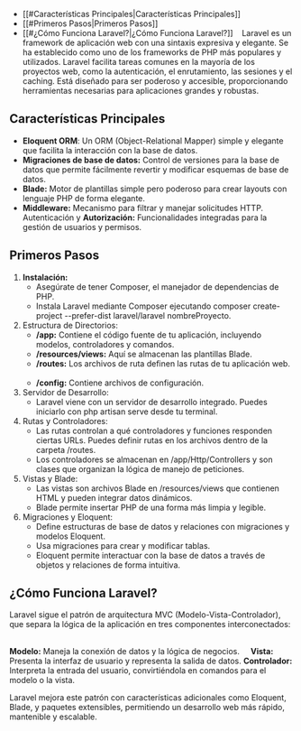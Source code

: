 - [[#Características Principales|Características Principales]]
- [[#Primeros Pasos|Primeros Pasos]]
- [[#¿Cómo Funciona Laravel?|¿Cómo Funciona Laravel?]]
 
 Laravel es un framework de aplicación web con una sintaxis expresiva y elegante. Se ha establecido como uno de los frameworks de PHP más populares y utilizados. Laravel facilita tareas comunes en la mayoría de los proyectos web, como la autenticación, el enrutamiento, las sesiones y el caching. Está diseñado para ser poderoso y accesible, proporcionando herramientas necesarias para aplicaciones grandes y robustas. 
## Características Principales

- **Eloquent ORM**: Un ORM (Object-Relational Mapper) simple y elegante que facilita la interacción con la base de datos.
- **Migraciones de base de datos:** Control de versiones para la base de datos que permite fácilmente revertir y modificar esquemas de base de datos.     
- **Blade:** Motor de plantillas simple pero poderoso para crear layouts con lenguaje PHP de forma elegante.     
- **Middleware:** Mecanismo para filtrar y manejar solicitudes HTTP.  Autenticación y **Autorización:** Funcionalidades integradas para la gestión de usuarios y permisos. 
## Primeros Pasos     

1. **Instalación:**        
	- Asegúrate de tener Composer, el manejador de dependencias de PHP.
	- Instala Laravel mediante Composer ejecutando composer create-project --prefer-dist laravel/laravel nombreProyecto.     
2. Estructura de Directorios:         
	- **/app:** Contiene el código fuente de tu aplicación, incluyendo modelos, controladores y comandos.
	- **/resources/views:** Aquí se almacenan las plantillas Blade.         
	- **/routes:** Los archivos de ruta definen las rutas de tu aplicación web.         
	- **/config:** Contiene archivos de configuración.     
3. Servidor de Desarrollo:
	- Laravel viene con un servidor de desarrollo integrado. Puedes iniciarlo con php artisan serve desde tu terminal.
4. Rutas y Controladores: 
	- Las rutas controlan a qué controladores y funciones responden ciertas URLs. Puedes definir rutas en los archivos dentro de la carpeta /routes.
	- Los controladores se almacenan en /app/Http/Controllers y son clases que organizan la lógica de manejo de peticiones.     
5. Vistas y Blade:
	- Las vistas son archivos Blade en /resources/views que contienen HTML y pueden integrar datos dinámicos.
	- Blade permite insertar PHP de una forma más limpia y legible.
6. Migraciones y Eloquent:
	- Define estructuras de base de datos y relaciones con migraciones y modelos Eloquent. 
	- Usa migraciones para crear y modificar tablas.
	- Eloquent permite interactuar con la base de datos a través de objetos y relaciones de forma intuitiva. 

## ¿Cómo Funciona Laravel? 
Laravel sigue el patrón de arquitectura MVC (Modelo-Vista-Controlador), que separa la lógica de la aplicación en tres componentes interconectados:    

**Modelo:** Maneja la conexión de datos y la lógica de negocios.     
**Vista:** Presenta la interfaz de usuario y representa la salida de datos.
**Controlador:** Interpreta la entrada del usuario, convirtiéndola en comandos para el modelo o la vista. 

Laravel mejora este patrón con características adicionales como Eloquent, Blade, y paquetes extensibles, permitiendo un desarrollo web más rápido, mantenible y escalable. 